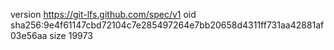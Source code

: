 version https://git-lfs.github.com/spec/v1
oid sha256:9e4f61147cbd72104c7e285497264e7bb20658d4311ff731aa42881af03e56aa
size 19973
